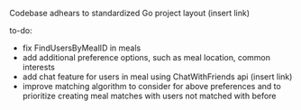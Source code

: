 Codebase adhears to standardized Go project layout (insert link)

to-do:
- fix FindUsersByMealID in meals
- add additional preference options, such as meal location, common interests
- add chat feature for users in meal using ChatWithFriends api (insert link)
- improve matching algorithm to consider for above preferences and to prioritize creating meal matches with users not matched with before